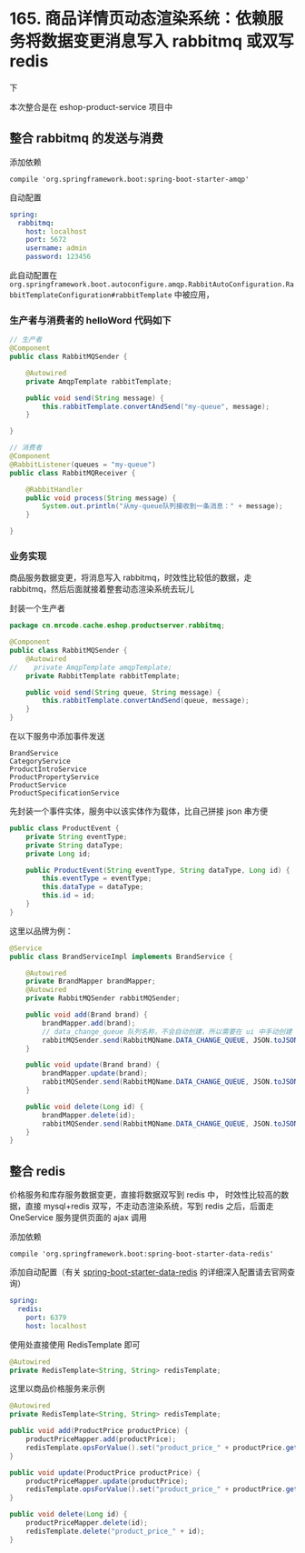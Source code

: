 # 165. 商品详情页动态渲染系统：依赖服务将数据变更消息写入 rabbitmq 或双写 redis
下

本次整合是在 eshop-product-service 项目中

## 整合 rabbitmq 的发送与消费

添加依赖

```
compile 'org.springframework.boot:spring-boot-starter-amqp'
```

自动配置

```yml
spring:
  rabbitmq:
    host: localhost
    port: 5672
    username: admin
    password: 123456  
```

此自动配置在 `org.springframework.boot.autoconfigure.amqp.RabbitAutoConfiguration.RabbitTemplateConfiguration#rabbitTemplate`
中被应用，

### 生产者与消费者的 helloWord 代码如下

```java
// 生产者
@Component  
public class RabbitMQSender {  

    @Autowired  
    private AmqpTemplate rabbitTemplate;  

    public void send(String message) {  
        this.rabbitTemplate.convertAndSend("my-queue", message);  
    }  

}  

// 消费者
@Component  
@RabbitListener(queues = "my-queue")  
public class RabbitMQReceiver {  

    @RabbitHandler  
    public void process(String message) {  
        System.out.println("从my-queue队列接收到一条消息：" + message);  
    }  

}  
```

### 业务实现
商品服务数据变更，将消息写入 rabbitmq，时效性比较低的数据，走 rabbitmq，然后后面就接着整套动态渲染系统去玩儿

封装一个生产者

```java
package cn.mrcode.cache.eshop.productserver.rabbitmq;

@Component
public class RabbitMQSender {
    @Autowired
//    private AmqpTemplate amqpTemplate;
    private RabbitTemplate rabbitTemplate;

    public void send(String queue, String message) {
        this.rabbitTemplate.convertAndSend(queue, message);
    }
}
```


在以下服务中添加事件发送

```
BrandService
CategoryService
ProductIntroService
ProductPropertyService
ProductService
ProductSpecificationService
```

先封装一个事件实体，服务中以该实体作为载体，比自己拼接 json 串方便

```java
public class ProductEvent {
    private String eventType;
    private String dataType;
    private Long id;

    public ProductEvent(String eventType, String dataType, Long id) {
        this.eventType = eventType;
        this.dataType = dataType;
        this.id = id;
    }
}
```

这里以品牌为例：

```java
@Service
public class BrandServiceImpl implements BrandService {

    @Autowired
    private BrandMapper brandMapper;
    @Autowired
    private RabbitMQSender rabbitMQSender;

    public void add(Brand brand) {
        brandMapper.add(brand);
        // data_change_queue 队列名称，不会自动创建，所以需要在 ui 中手动创建
        rabbitMQSender.send(RabbitMQName.DATA_CHANGE_QUEUE, JSON.toJSONString(new ProductEvent("add", "brand", brand.getId())));
    }

    public void update(Brand brand) {
        brandMapper.update(brand);
        rabbitMQSender.send(RabbitMQName.DATA_CHANGE_QUEUE, JSON.toJSONString(new ProductEvent("update", "brand", brand.getId())));
    }

    public void delete(Long id) {
        brandMapper.delete(id);
        rabbitMQSender.send(RabbitMQName.DATA_CHANGE_QUEUE, JSON.toJSONString(new ProductEvent("delete", "brand", id)));
    }
}
```

## 整合 redis
价格服务和库存服务数据变更，直接将数据双写到 redis 中，
时效性比较高的数据，直接 mysql+redis 双写，不走动态渲染系统，写到 redis 之后，后面走 OneService 服务提供页面的 ajax 调用

添加依赖

```
compile 'org.springframework.boot:spring-boot-starter-data-redis'
```

添加自动配置（有关 [spring-boot-starter-data-redis](https://docs.spring.io/spring-boot/docs/2.1.7.RELEASE/reference/html/boot-features-nosql.html#boot-features-connecting-to-redis) 的详细深入配置请去官网查询）

```yml
spring:
  redis:
    port: 6379
    host: localhost
```

使用处直接使用 RedisTemplate 即可

```java
@Autowired
private RedisTemplate<String, String> redisTemplate;
```

这里以商品价格服务来示例

```java
@Autowired
private RedisTemplate<String, String> redisTemplate;

public void add(ProductPrice productPrice) {
    productPriceMapper.add(productPrice);
    redisTemplate.opsForValue().set("product_price_" + productPrice.getId(), JSON.toJSONString(productPrice));
}

public void update(ProductPrice productPrice) {
    productPriceMapper.update(productPrice);
    redisTemplate.opsForValue().set("product_price_" + productPrice.getId(), JSON.toJSONString(productPrice));
}

public void delete(Long id) {
    productPriceMapper.delete(id);
    redisTemplate.delete("product_price_" + id);
}
```


<iframe  height="500px" width="100%" frameborder=0 allowfullscreen="true" :src="$withBase('/ads.html')"></iframe>